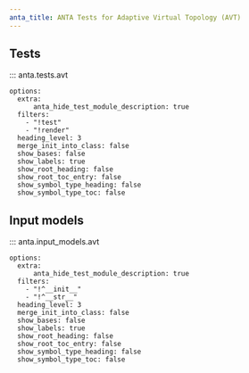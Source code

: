 ```yaml
---
anta_title: ANTA Tests for Adaptive Virtual Topology (AVT)
---
```


<!--
  ~ Copyright (c) 2023-2025 Arista Networks, Inc.
  ~ Use of this source code is governed by the Apache License 2.0
  ~ that can be found in the LICENSE file.
  -->

## Tests

::: anta.tests.avt

    options:
      extra:
          anta_hide_test_module_description: true
      filters:
        - "!test"
        - "!render"
      heading_level: 3
      merge_init_into_class: false
      show_bases: false
      show_labels: true
      show_root_heading: false
      show_root_toc_entry: false
      show_symbol_type_heading: false
      show_symbol_type_toc: false

## Input models

::: anta.input_models.avt

    options:
      extra:
          anta_hide_test_module_description: true
      filters:
        - "!^__init__"
        - "!^__str__"
      heading_level: 3
      merge_init_into_class: false
      show_bases: false
      show_labels: true
      show_root_heading: false
      show_root_toc_entry: false
      show_symbol_type_heading: false
      show_symbol_type_toc: false
